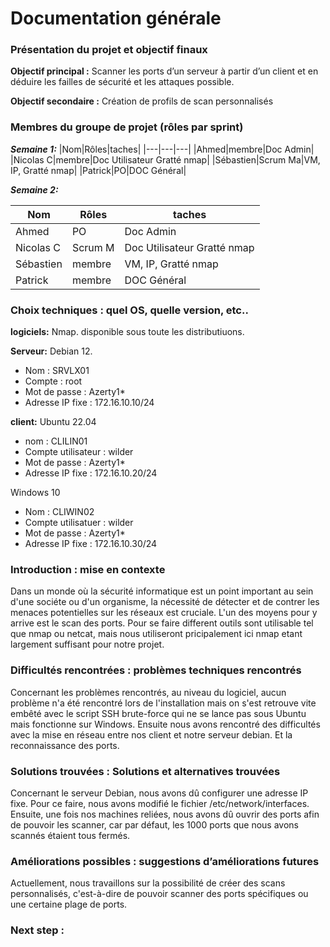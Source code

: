 # Documentation générale 
### Présentation du projet et objectif finaux 
 **Objectif principal :**
Scanner les ports d’un serveur à partir d’un client et en déduire les failles de sécurité et les attaques possible. 

 **Objectif secondaire :**
Création de profils de scan personnalisés
### Membres du groupe de projet (rôles par sprint) 
***Semaine 1:*** 
|Nom|Rôles|taches|
|---|---|---|
|Ahmed|membre|Doc Admin|
|Nicolas C|membre|Doc Utilisateur Gratté nmap|
|Sébastien|Scrum Ma|VM, IP, Gratté nmap|
|Patrick|PO|DOC Général| 

***Semaine 2:***

|Nom|Rôles|taches|
|---|---|---|
|Ahmed|PO|Doc Admin|
|Nicolas C|Scrum M|Doc Utilisateur Gratté nmap|
|Sébastien|membre|VM, IP, Gratté nmap|
|Patrick|membre|DOC Général| 

### Choix techniques : quel OS, quelle version, etc.. 
**logiciels:** Nmap.
disponible sous toute les distributiuons.

**Serveur:** Debian 12.
- Nom : SRVLX01
- Compte : root
- Mot de passe : Azerty1*
- Adresse IP fixe : 172.16.10.10/24

**client:**
Ubuntu 22.04
- nom : CLILIN01
- Compte utilisateur : wilder
- Mot de passe : Azerty1*
- Adresse IP fixe : 172.16.10.20/24

Windows 10 
- Nom : CLIWIN02 
- Compte utilisatuer : wilder
- Mot de passe : Azerty1*
- Adresse IP fixe : 172.16.10.30/24

### Introduction : mise en contexte  
Dans un monde où la sécurité informatique est un point important au sein d'une sociéte ou d'un organisme, la nécessité de détecter et de contrer les menaces potentielles sur les réseaux est cruciale. L'un des moyens pour y arrive est le scan des ports. Pour se faire different outils sont utilisable tel que nmap ou netcat, mais nous utiliseront pricipalement ici nmap etant largement suffisant pour notre projet.

### Difficultés rencontrées : problèmes techniques rencontrés 
Concernant les problèmes rencontrés, au niveau du logiciel, aucun problème n'a été rencontré lors de l'installation mais on s'est retrouve vite embêté avec le script SSH brute-force qui ne se lance pas sous Ubuntu mais fonctionne sur Windows. Ensuite nous avons rencontré des difficultés avec la mise en réseau entre nos client et notre serveur debian. Et la reconnaissance des ports.

### Solutions trouvées : Solutions et alternatives trouvées 
Concernant le serveur Debian, nous avons dû configurer une adresse IP fixe. Pour ce faire, nous avons modifié le fichier /etc/network/interfaces. Ensuite, une fois nos machines reliées, nous avons dû ouvrir des ports afin de pouvoir les scanner, car par défaut, les 1000 ports que nous avons scannés étaient tous fermés.
### Améliorations possibles : suggestions d’améliorations futures 
Actuellement, nous travaillons sur la possibilité de créer des scans personnalisés, c'est-à-dire de pouvoir scanner des ports spécifiques ou une certaine plage de ports.

### Next step :

